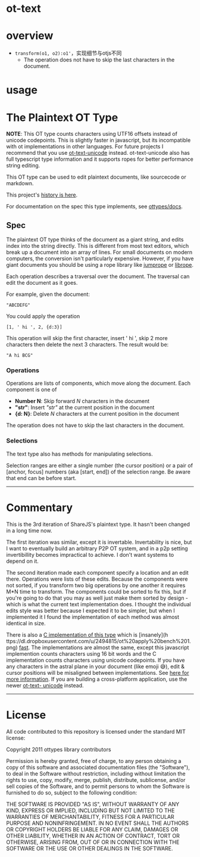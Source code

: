 # ot-text

# overview

- `transform(o1, o2):o1'`，实现细节与otjs不同
  - The operation does not have to skip the last characters in the document.
# usage

# The Plaintext OT Type

**NOTE**: This OT type counts characters using UTF16 offsets instead of
unicode codepoints. This is slightly faster in javascript, but its
incompatible with ot implementations in other languages. For future
projects I recommend that you use
[ot-text-unicode](https://github.com/ottypes/text-unicode) instead.
ot-text-unicode also has full typescript type information and it supports ropes
for better performance string editing.

This OT type can be used to edit plaintext documents, like sourcecode or
markdown.

This project's [history is here](https://github.com/share/ShareJS/blob/0.6/src/types/text2.coffee).

For documentation on the spec this type implements, see [ottypes/docs](https://github.com/ottypes/docs).

## Spec

The plaintext OT type thinks of the document as a giant string, and edits index
into the string directly. This is different from most text editors, which break
up a document into an array of lines. For small documents on modern computers, 
the conversion isn't particularly expensive. However, if you have giant
documents you should be using a rope library like
[jumprope](https://github.com/josephg/jumprope) or
[librope](https://github.com/josephg/librope).

Each operation describes a traversal over the document. The traversal can edit
the document as it goes.

For example, given the document:

```
"ABCDEFG"
```

You could apply the operation

```
[1, ' hi ', 2, {d:3}]
```

This operation will skip the first character, insert ' hi ', skip 2 more
characters then delete the next 3 characters. The result would be:

```
"A hi BCG"
```

### Operations

Operations are lists of components, which move along the document. Each
component is one of

- **Number N**: Skip forward *N* characters in the document
- **"str"**: Insert *"str"* at the current position in the document
- **{d: N}**: Delete *N* characters at the current position in the document

The operation does not have to skip the last characters in the document.

### Selections

The text type also has methods for manipulating selections.

Selection ranges are either a single number (the cursor position) or a pair of
[anchor, focus] numbers (aka [start, end]) of the selection range. Be aware
that end can be before start.

---

# Commentary

This is the 3rd iteration of ShareJS's plaintext type. It hasn't been changed
in a long time now.

The first iteration was similar, except it is invertable. Invertability is
nice, but I want to eventually build an arbitrary P2P OT system, and in a p2p
setting invertibillity becomes impractical to achieve. I don't want systems to
depend on it.

The second iteration made each component specify a location and an edit there.
Operations were lists of these edits. Because the components were not sorted, 
if you transform two big operations by one another it requires M\*N
time to transform. The components could be sorted to fix this, but if you're
going to do that you may as well just make them sorted by design - which is
what the current text implementation does. I thought the individual edits style
was better because I expected it to be simpler, but when I implemented it I
found the implementation of each method was almost identical in size.

There is also a [C implementation of this
type](https://github.com/share/libot/blob/master/text.h) which is [insanely](h
ttps://dl.dropboxusercontent.com/u/2494815/ot%20apply%20bench%201.png) [fast](
https://dl.dropboxusercontent.com/u/2494815/ot%20apply%20bench%202.png). The
implementations are almost the same, except this javascript implemention
counts characters using 16 bit words and the C implementation counts
characters using unicode codepoints. If you have any characters in the astral
plane in your document (like emoji 😅), edit & cursor positions will be
misaligned between implementations. See [here for more
information](http://josephg.com/blog/string-length-lies). If you are building
a cross-platform application, use the newer [ot-text-
unicode](https://github.com/ottypes/text-unicode) instead.

---

# License

All code contributed to this repository is licensed under the standard MIT license:

Copyright 2011 ottypes library contributors

Permission is hereby granted, free of charge, to any person obtaining a copy
of this software and associated documentation files (the "Software"), to deal
in the Software without restriction, including without limitation the rights
to use, copy, modify, merge, publish, distribute, sublicense, and/or sell
copies of the Software, and to permit persons to whom the Software is
furnished to do so, subject to the following condition:

THE SOFTWARE IS PROVIDED "AS IS", WITHOUT WARRANTY OF ANY KIND, EXPRESS OR
IMPLIED, INCLUDING BUT NOT LIMITED TO THE WARRANTIES OF MERCHANTABILITY, 
FITNESS FOR A PARTICULAR PURPOSE AND NONINFRINGEMENT. IN NO EVENT SHALL THE
AUTHORS OR COPYRIGHT HOLDERS BE LIABLE FOR ANY CLAIM, DAMAGES OR OTHER
LIABILITY, WHETHER IN AN ACTION OF CONTRACT, TORT OR OTHERWISE, ARISING FROM, 
OUT OF OR IN CONNECTION WITH THE SOFTWARE OR THE USE OR OTHER DEALINGS IN
THE SOFTWARE.
